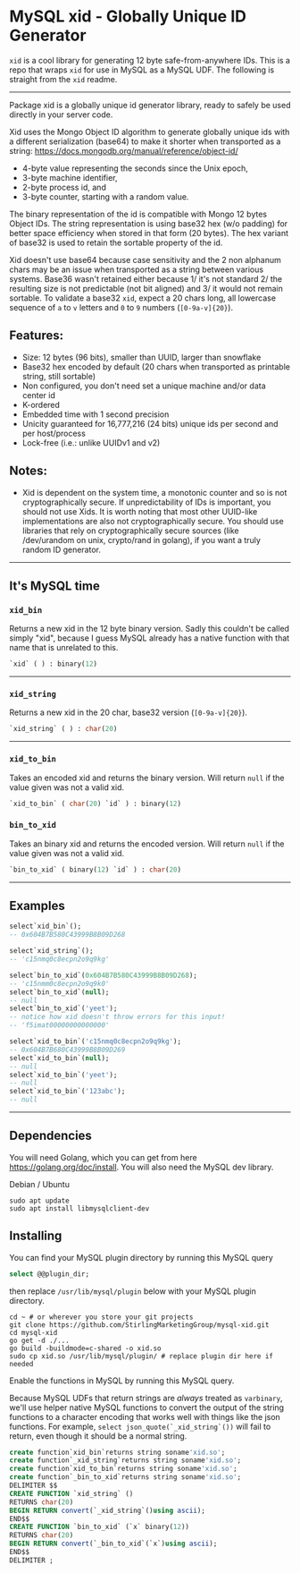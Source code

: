 # MySQL xid - Globally Unique ID Generator

`xid` is a cool library for generating 12 byte safe-from-anywhere IDs. This is a repo that wraps `xid` for use in MySQL as a MySQL UDF. The following is straight from the `xid` readme.

---

Package xid is a globally unique id generator library, ready to safely be used directly in your server code.

Xid uses the Mongo Object ID algorithm to generate globally unique ids with a different serialization (base64) to make it shorter when transported as a string:
https://docs.mongodb.org/manual/reference/object-id/

- 4-byte value representing the seconds since the Unix epoch,
- 3-byte machine identifier,
- 2-byte process id, and
- 3-byte counter, starting with a random value.

The binary representation of the id is compatible with Mongo 12 bytes Object IDs.
The string representation is using base32 hex (w/o padding) for better space efficiency
when stored in that form (20 bytes). The hex variant of base32 is used to retain the
sortable property of the id.

Xid doesn't use base64 because case sensitivity and the 2 non alphanum chars may be an
issue when transported as a string between various systems. Base36 wasn't retained either
because 1/ it's not standard 2/ the resulting size is not predictable (not bit aligned)
and 3/ it would not remain sortable. To validate a base32 `xid`, expect a 20 chars long,
all lowercase sequence of `a` to `v` letters and `0` to `9` numbers (`[0-9a-v]{20}`).

## Features:

- Size: 12 bytes (96 bits), smaller than UUID, larger than snowflake
- Base32 hex encoded by default (20 chars when transported as printable string, still sortable)
- Non configured, you don't need set a unique machine and/or data center id
- K-ordered
- Embedded time with 1 second precision
- Unicity guaranteed for 16,777,216 (24 bits) unique ids per second and per host/process
- Lock-free (i.e.: unlike UUIDv1 and v2)

## Notes:

- Xid is dependent on the system time, a monotonic counter and so is not cryptographically secure. If unpredictability of IDs is important, you should not use Xids. It is worth noting that most other UUID-like implementations are also not cryptographically secure. You should use libraries that rely on cryptographically secure sources (like /dev/urandom on unix, crypto/rand in golang), if you want a truly random ID generator.


---
## It's MySQL time

### `xid_bin`

Returns a new xid in the 12 byte binary version. Sadly this couldn't be called simply "xid", because I guess MySQL already has a native function with that name that is unrelated to this.

```sql
`xid` ( ) : binary(12)
```
---
### `xid_string`

Returns a new xid in the 20 char, base32 version (`[0-9a-v]{20}`).

```sql
`xid_string` ( ) : char(20)
```
---
### `xid_to_bin`

Takes an encoded xid and returns the binary version. Will return `null` if the value given was not a valid xid.

```sql
`xid_to_bin` ( char(20) `id` ) : binary(12)
```
### `bin_to_xid`

Takes an binary xid and returns the encoded version. Will return `null` if the value given was not a valid xid.

```sql
`bin_to_xid` ( binary(12) `id` ) : char(20)
```
---
## Examples

```sql
select`xid_bin`();
-- 0x604B7B580C43999B8B09D268

select`xid_string`();
-- 'c15nmq0c8ecpn2o9q9kg'

select`bin_to_xid`(0x604B7B580C43999B8B09D268);
-- 'c15nmm0c8ecpn2o9q9k0'
select`bin_to_xid`(null);
-- null
select`bin_to_xid`('yeet');
-- notice how xid doesn't throw errors for this input!
-- 'f5imat00000000000000'

select`xid_to_bin`('c15nmq0c8ecpn2o9q9kg');
-- 0x604B7B680C43999B8B09D269
select`xid_to_bin`(null);
-- null
select`xid_to_bin`('yeet');
-- null
select`xid_to_bin`('123abc');
-- null
```
---

## Dependencies

You will need Golang, which you can get from here https://golang.org/doc/install. You will also need the MySQL dev library.

Debian / Ubuntu
```shell
sudo apt update
sudo apt install libmysqlclient-dev
```
## Installing

You can find your MySQL plugin directory by running this MySQL query

```sql
select @@plugin_dir;
```

then replace `/usr/lib/mysql/plugin` below with your MySQL plugin directory.

```shell
cd ~ # or wherever you store your git projects
git clone https://github.com/StirlingMarketingGroup/mysql-xid.git
cd mysql-xid
go get -d ./...
go build -buildmode=c-shared -o xid.so
sudo cp xid.so /usr/lib/mysql/plugin/ # replace plugin dir here if needed
```

Enable the functions in MySQL by running this MySQL query.

Because MySQL UDFs that return strings are *always* treated as `varbinary`, we'll use helper native MySQL functions to convert the output of the string functions to a character encoding that works well with things like the json functions. For example, `` select json_quote(`_xid_string`()) `` will fail to return, even though it should be a normal string.

```sql
create function`xid_bin`returns string soname'xid.so';
create function`_xid_string`returns string soname'xid.so';
create function`xid_to_bin`returns string soname'xid.so';
create function`_bin_to_xid`returns string soname'xid.so';
DELIMITER $$
CREATE FUNCTION `xid_string` ()
RETURNS char(20)
BEGIN RETURN convert(`_xid_string`()using ascii);
END$$
CREATE FUNCTION `bin_to_xid` (`x` binary(12))
RETURNS char(20)
BEGIN RETURN convert(`_bin_to_xid`(`x`)using ascii);
END$$
DELIMITER ;
```